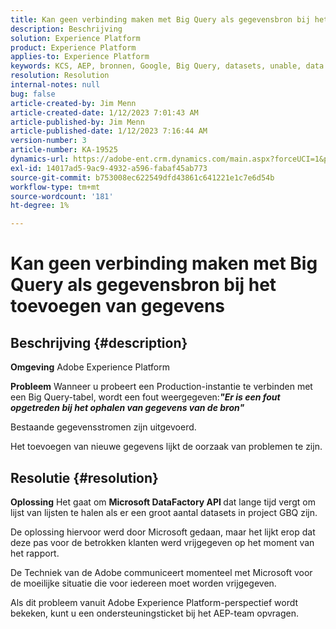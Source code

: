 ```yaml
---
title: Kan geen verbinding maken met Big Query als gegevensbron bij het toevoegen van gegevens
description: Beschrijving
solution: Experience Platform
product: Experience Platform
applies-to: Experience Platform
keywords: KCS, AEP, bronnen, Google, Big Query, datasets, unable, data source, adding data, Adobe Experience Platform, FAQ
resolution: Resolution
internal-notes: null
bug: false
article-created-by: Jim Menn
article-created-date: 1/12/2023 7:01:43 AM
article-published-by: Jim Menn
article-published-date: 1/12/2023 7:16:44 AM
version-number: 3
article-number: KA-19525
dynamics-url: https://adobe-ent.crm.dynamics.com/main.aspx?forceUCI=1&pagetype=entityrecord&etn=knowledgearticle&id=e5fa61f4-4692-ed11-aad1-6045bd0065f9
exl-id: 14017ad5-9ac9-4932-a596-fabaf45ab773
source-git-commit: b753008ec622549dfd43861c641221e1c7e6d54b
workflow-type: tm+mt
source-wordcount: '181'
ht-degree: 1%

---
```


# Kan geen verbinding maken met Big Query als gegevensbron bij het toevoegen van gegevens

## Beschrijving {#description}


<b>Omgeving</b>
Adobe Experience Platform

<b>Probleem</b>
Wanneer u probeert een Production-instantie te verbinden met een Big Query-tabel, wordt een fout weergegeven:<b>*&quot;</b><b>Er is een fout opgetreden bij het ophalen van gegevens van de bron</b><b>&quot;</b>*

Bestaande gegevensstromen zijn uitgevoerd.

Het toevoegen van nieuwe gegevens lijkt de oorzaak van problemen te zijn.


## Resolutie {#resolution}


<b>Oplossing</b>
Het gaat om <b>Microsoft DataFactory API </b>dat lange tijd vergt om lijst van lijsten te halen als er een groot aantal datasets in project GBQ zijn.

De oplossing hiervoor werd door Microsoft gedaan, maar het lijkt erop dat deze pas voor de betrokken klanten werd vrijgegeven op het moment van het rapport.

De Techniek van de Adobe communiceert momenteel met Microsoft voor de moeilijke situatie die voor iedereen moet worden vrijgegeven.

Als dit probleem vanuit Adobe Experience Platform-perspectief wordt bekeken, kunt u een ondersteuningsticket bij het AEP-team opvragen.
